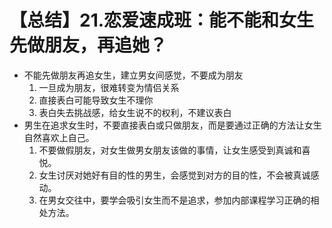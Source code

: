 # 【总结】21.恋爱速成班：能不能和女生先做朋友，再追她？

-   不能先做朋友再追女生，建立男女间感觉，不要成为朋友
    1.  一旦成为朋友，很难转变为情侣关系
    2.  直接表白可能导致女生不理你
    3.  表白失去挑战感，给女生说不的权利，不建议表白
-   男生在追求女生时，不要直接表白或只做朋友，而是要通过正确的方法让女生自然喜欢上自己。
    1.  不要做假朋友，对女生做男女朋友该做的事情，让女生感受到真诚和喜悦。
    2.  女生讨厌对她好有目的性的男生，会感觉到对方的目的性，不会被真诚感动。
    3.  在男女交往中，要学会吸引女生而不是追求，参加内部课程学习正确的相处方法。
